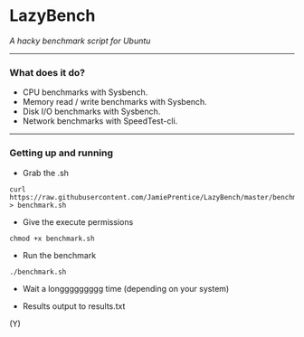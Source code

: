# LazyBench
*A hacky benchmark script for Ubuntu*

---

### What does it do?

- CPU benchmarks with Sysbench.
- Memory read / write benchmarks with Sysbench.
- Disk I/O benchmarks with Sysbench.
- Network benchmarks with SpeedTest-cli.

---

### Getting up and running

- Grab the .sh
```
curl https://raw.githubusercontent.com/JamiePrentice/LazyBench/master/benchmark.sh > benchmark.sh
```

- Give the execute permissions
```
chmod +x benchmark.sh
```

- Run the benchmark
```
./benchmark.sh
```

- Wait a longgggggggg time (depending on your system)

- Results output to results.txt

(Y)
